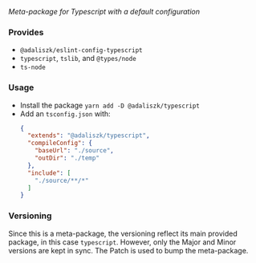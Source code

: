 _Meta-package for Typescript with a default configuration_


### Provides
- `@adaliszk/eslint-config-typescript`
- `typescript`, `tslib`, and `@types/node`
- `ts-node`


### Usage
- Install the package `yarn add -D @adaliszk/typescript`
- Add an `tsconfig.json` with:
  ```json
  {
    "extends": "@adaliszk/typescript",
    "compileConfig": {
      "baseUrl": "./source",
      "outDir": "./temp"
    },
    "include": [
      "./source/**/*"
    ]
  }
  ```


### Versioning
Since this is a meta-package, the versioning reflect its main provided package, in this case `typescript`.
However, only the Major and Minor versions are kept in sync. The Patch is used to bump the
meta-package.
